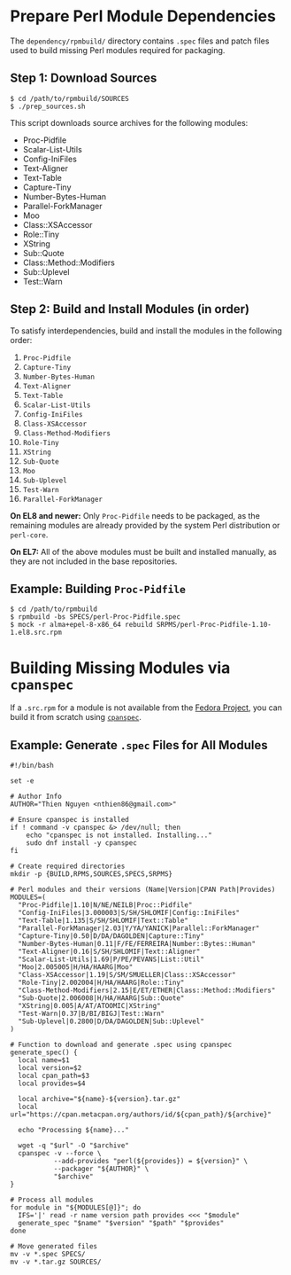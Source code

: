 #  Prepare Perl Module Dependencies

The `dependency/rpmbuild/` directory contains `.spec` files and patch files used to build missing Perl modules required for packaging.

## Step 1: Download Sources

~~~~ {.bash}
$ cd /path/to/rpmbuild/SOURCES
$ ./prep_sources.sh
~~~~

This script downloads source archives for the following modules:

* Proc-Pidfile
* Scalar-List-Utils
* Config-IniFiles
* Text-Aligner
* Text-Table
* Capture-Tiny
* Number-Bytes-Human
* Parallel-ForkManager
* Moo
* Class::XSAccessor
* Role::Tiny
* XString
* Sub::Quote
* Class::Method::Modifiers
* Sub::Uplevel
* Test::Warn

## Step 2: Build and Install Modules (in order)

To satisfy interdependencies, build and install the modules in the following order:

1. `Proc-Pidfile`
2. `Capture-Tiny`
3. `Number-Bytes-Human`
4. `Text-Aligner`
5. `Text-Table`
6. `Scalar-List-Utils`
7. `Config-IniFiles`
8. `Class-XSAccessor`
9. `Class-Method-Modifiers`
10. `Role-Tiny`
11. `XString`
12. `Sub-Quote`
13. `Moo`
14. `Sub-Uplevel`
15. `Test-Warn`
16. `Parallel-ForkManager`

**On EL8 and newer:** Only `Proc-Pidfile` needs to be packaged, as the remaining modules are already provided by the system Perl distribution or `perl-core`.

**On EL7:** All of the above modules must be built and installed manually, as they are not included in the base repositories.

## Example: Building `Proc-Pidfile`

~~~~ {.bash}
$ cd /path/to/rpmbuild
$ rpmbuild -bs SPECS/perl-Proc-Pidfile.spec
$ mock -r alma+epel-8-x86_64 rebuild SRPMS/perl-Proc-Pidfile-1.10-1.el8.src.rpm
~~~~

# Building Missing Modules via `cpanspec`

If a `.src.rpm` for a module is not available from the [Fedora Project](https://src.fedoraproject.org/), you can build it from scratch using [`cpanspec`](https://pagure.io/cpanspec).

## Example: Generate `.spec` Files for All Modules

~~~~ {.bash}
#!/bin/bash

set -e

# Author Info
AUTHOR="Thien Nguyen <nthien86@gmail.com>"

# Ensure cpanspec is installed
if ! command -v cpanspec &> /dev/null; then
    echo "cpanspec is not installed. Installing..."
    sudo dnf install -y cpanspec
fi

# Create required directories
mkdir -p {BUILD,RPMS,SOURCES,SPECS,SRPMS}

# Perl modules and their versions (Name|Version|CPAN Path|Provides)
MODULES=(
  "Proc-Pidfile|1.10|N/NE/NEILB|Proc::Pidfile"
  "Config-IniFiles|3.000003|S/SH/SHLOMIF|Config::IniFiles"
  "Text-Table|1.135|S/SH/SHLOMIF|Text::Table"
  "Parallel-ForkManager|2.03|Y/YA/YANICK|Parallel::ForkManager"
  "Capture-Tiny|0.50|D/DA/DAGOLDEN|Capture::Tiny"
  "Number-Bytes-Human|0.11|F/FE/FERREIRA|Number::Bytes::Human"
  "Text-Aligner|0.16|S/SH/SHLOMIF|Text::Aligner"
  "Scalar-List-Utils|1.69|P/PE/PEVANS|List::Util"
  "Moo|2.005005|H/HA/HAARG|Moo"
  "Class-XSAccessor|1.19|S/SM/SMUELLER|Class::XSAccessor"
  "Role-Tiny|2.002004|H/HA/HAARG|Role::Tiny"
  "Class-Method-Modifiers|2.15|E/ET/ETHER|Class::Method::Modifiers"
  "Sub-Quote|2.006008|H/HA/HAARG|Sub::Quote"
  "XString|0.005|A/AT/ATOOMIC|XString"
  "Test-Warn|0.37|B/BI/BIGJ|Test::Warn"
  "Sub-Uplevel|0.2800|D/DA/DAGOLDEN|Sub::Uplevel"
)

# Function to download and generate .spec using cpanspec
generate_spec() {
  local name=$1
  local version=$2
  local cpan_path=$3
  local provides=$4

  local archive="${name}-${version}.tar.gz"
  local url="https://cpan.metacpan.org/authors/id/${cpan_path}/${archive}"

  echo "Processing ${name}..."

  wget -q "$url" -O "$archive"
  cpanspec -v --force \
           --add-provides "perl(${provides}) = ${version}" \
           --packager "${AUTHOR}" \
           "$archive"
}

# Process all modules
for module in "${MODULES[@]}"; do
  IFS='|' read -r name version path provides <<< "$module"
  generate_spec "$name" "$version" "$path" "$provides"
done

# Move generated files
mv -v *.spec SPECS/
mv -v *.tar.gz SOURCES/
~~~~
